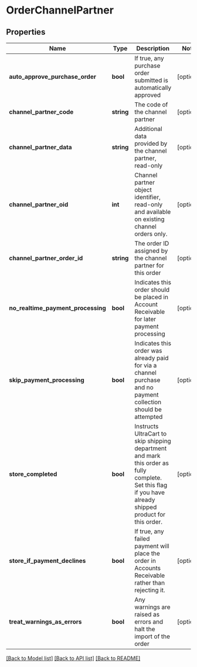 # OrderChannelPartner

## Properties
Name | Type | Description | Notes
------------ | ------------- | ------------- | -------------
**auto_approve_purchase_order** | **bool** | If true, any purchase order submitted is automatically approved | [optional] 
**channel_partner_code** | **string** | The code of the channel partner | [optional] 
**channel_partner_data** | **string** | Additional data provided by the channel partner, read-only | [optional] 
**channel_partner_oid** | **int** | Channel partner object identifier, read-only and available on existing channel orders only. | [optional] 
**channel_partner_order_id** | **string** | The order ID assigned by the channel partner for this order | [optional] 
**no_realtime_payment_processing** | **bool** | Indicates this order should be placed in Account Receivable for later payment processing | [optional] 
**skip_payment_processing** | **bool** | Indicates this order was already paid for via a channel purchase and no payment collection should be attempted | [optional] 
**store_completed** | **bool** | Instructs UltraCart to skip shipping department and mark this order as fully complete.  Set this flag if you have already shipped product for this order. | [optional] 
**store_if_payment_declines** | **bool** | If true, any failed payment will place the order in Accounts Receivable rather than rejecting it. | [optional] 
**treat_warnings_as_errors** | **bool** | Any warnings are raised as errors and halt the import of the order | [optional] 

[[Back to Model list]](../README.md#documentation-for-models) [[Back to API list]](../README.md#documentation-for-api-endpoints) [[Back to README]](../README.md)


